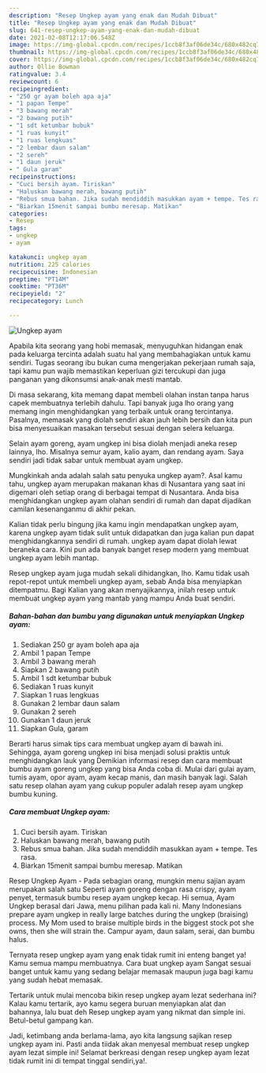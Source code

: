 ```yaml
---
description: "Resep Ungkep ayam yang enak dan Mudah Dibuat"
title: "Resep Ungkep ayam yang enak dan Mudah Dibuat"
slug: 641-resep-ungkep-ayam-yang-enak-dan-mudah-dibuat
date: 2021-02-08T12:17:06.548Z
image: https://img-global.cpcdn.com/recipes/1ccb8f3af06de34c/680x482cq70/ungkep-ayam-foto-resep-utama.jpg
thumbnail: https://img-global.cpcdn.com/recipes/1ccb8f3af06de34c/680x482cq70/ungkep-ayam-foto-resep-utama.jpg
cover: https://img-global.cpcdn.com/recipes/1ccb8f3af06de34c/680x482cq70/ungkep-ayam-foto-resep-utama.jpg
author: Ollie Bowman
ratingvalue: 3.4
reviewcount: 6
recipeingredient:
- "250 gr ayam boleh apa aja"
- "1 papan Tempe"
- "3 bawang merah"
- "2 bawang putih"
- "1 sdt ketumbar bubuk"
- "1 ruas kunyit"
- "1 ruas lengkuas"
- "2 lembar daun salam"
- "2 sereh"
- "1 daun jeruk"
- " Gula garam"
recipeinstructions:
- "Cuci bersih ayam. Tiriskan"
- "Haluskan bawang merah, bawang putih"
- "Rebus smua bahan. Jika sudah mendiddih masukkan ayam + tempe. Tes rasa."
- "Biarkan 15menit sampai bumbu meresap. Matikan"
categories:
- Resep
tags:
- ungkep
- ayam

katakunci: ungkep ayam 
nutrition: 225 calories
recipecuisine: Indonesian
preptime: "PT14M"
cooktime: "PT36M"
recipeyield: "2"
recipecategory: Lunch

---
```



![Ungkep ayam](https://img-global.cpcdn.com/recipes/1ccb8f3af06de34c/680x482cq70/ungkep-ayam-foto-resep-utama.jpg)

Apabila kita seorang yang hobi memasak, menyuguhkan hidangan enak pada keluarga tercinta adalah suatu hal yang membahagiakan untuk kamu sendiri. Tugas seorang ibu bukan cuma mengerjakan pekerjaan rumah saja, tapi kamu pun wajib memastikan keperluan gizi tercukupi dan juga panganan yang dikonsumsi anak-anak mesti mantab.

Di masa  sekarang, kita memang dapat membeli olahan instan tanpa harus capek membuatnya terlebih dahulu. Tapi banyak juga lho orang yang memang ingin menghidangkan yang terbaik untuk orang tercintanya. Pasalnya, memasak yang diolah sendiri akan jauh lebih bersih dan kita pun bisa menyesuaikan masakan tersebut sesuai dengan selera keluarga. 

Selain ayam goreng, ayam ungkep ini bisa diolah menjadi aneka resep lainnya, lho. Misalnya semur ayam, kalio ayam, dan rendang ayam. Saya sendiri jadi tidak sabar untuk membuat ayam ungkep.

Mungkinkah anda adalah salah satu penyuka ungkep ayam?. Asal kamu tahu, ungkep ayam merupakan makanan khas di Nusantara yang saat ini digemari oleh setiap orang di berbagai tempat di Nusantara. Anda bisa menghidangkan ungkep ayam olahan sendiri di rumah dan dapat dijadikan camilan kesenanganmu di akhir pekan.

Kalian tidak perlu bingung jika kamu ingin mendapatkan ungkep ayam, karena ungkep ayam tidak sulit untuk didapatkan dan juga kalian pun dapat menghidangkannya sendiri di rumah. ungkep ayam dapat diolah lewat beraneka cara. Kini pun ada banyak banget resep modern yang membuat ungkep ayam lebih mantap.

Resep ungkep ayam juga mudah sekali dihidangkan, lho. Kamu tidak usah repot-repot untuk membeli ungkep ayam, sebab Anda bisa menyiapkan ditempatmu. Bagi Kalian yang akan menyajikannya, inilah resep untuk membuat ungkep ayam yang mantab yang mampu Anda buat sendiri.

<!--inarticleads1-->

##### Bahan-bahan dan bumbu yang digunakan untuk menyiapkan Ungkep ayam:

1. Sediakan 250 gr ayam boleh apa aja
1. Ambil 1 papan Tempe
1. Ambil 3 bawang merah
1. Siapkan 2 bawang putih
1. Ambil 1 sdt ketumbar bubuk
1. Sediakan 1 ruas kunyit
1. Siapkan 1 ruas lengkuas
1. Gunakan 2 lembar daun salam
1. Gunakan 2 sereh
1. Gunakan 1 daun jeruk
1. Siapkan  Gula, garam


Berarti harus simak tips cara membuat ungkep ayam di bawah ini. Sehingga, ayam goreng ungkep ini bisa menjadi solusi praktis untuk menghidangkan lauk yang Demikian informasi resep dan cara membuat bumbu ayam goreng ungkep yang bisa Anda coba di. Mulai dari gulai ayam, tumis ayam, opor ayam, ayam kecap manis, dan masih banyak lagi. Salah satu resep olahan ayam yang cukup populer adalah resep ayam ungkep bumbu kuning. 

<!--inarticleads2-->

##### Cara membuat Ungkep ayam:

1. Cuci bersih ayam. Tiriskan
1. Haluskan bawang merah, bawang putih
1. Rebus smua bahan. Jika sudah mendiddih masukkan ayam + tempe. Tes rasa.
1. Biarkan 15menit sampai bumbu meresap. Matikan


Resep Ungkep Ayam - Pada sebagian orang, mungkin menu sajian ayam merupakan salah satu Seperti ayam goreng dengan rasa crispy, ayam penyet, termasuk bumbu resep ayam ungkep kecap. Hi semua, Ayam Ungkep berasal dari Jawa, menu pilihan pada kali ni. Many Indonesians prepare ayam ungkep in really large batches during the ungkep (braising) process. My Mom used to braise multiple birds in the biggest stock pot she owns, then she will strain the. Campur ayam, daun salam, serai, dan bumbu halus. 

Ternyata resep ungkep ayam yang enak tidak rumit ini enteng banget ya! Kamu semua mampu membuatnya. Cara buat ungkep ayam Sangat sesuai banget untuk kamu yang sedang belajar memasak maupun juga bagi kamu yang sudah hebat memasak.

Tertarik untuk mulai mencoba bikin resep ungkep ayam lezat sederhana ini? Kalau kamu tertarik, ayo kamu segera buruan menyiapkan alat dan bahannya, lalu buat deh Resep ungkep ayam yang nikmat dan simple ini. Betul-betul gampang kan. 

Jadi, ketimbang anda berlama-lama, ayo kita langsung sajikan resep ungkep ayam ini. Pasti anda tiidak akan menyesal membuat resep ungkep ayam lezat simple ini! Selamat berkreasi dengan resep ungkep ayam lezat tidak rumit ini di tempat tinggal sendiri,ya!.

